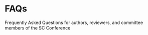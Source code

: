 # FAQs
Frequently Asked Questions for authors, reviewers, and committee members of the SC Conference
